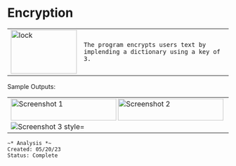 # Encryption
<table>
  <tr>
    <td>
<img src="https://github.com/efloresz/Encryption/assets/110843762/94ccd057-9b7f-4156-b2b0-eff64bb2f7d3" alt="lock" style="width: 150px; height: 100px;"> 
      </td>
    <td>   
      
    The program encrypts users text by implending a dictionary using a key of 3.
  </tr>
</table

# Sample Outputs:
  <table>
  <tr>
    <td>
    <img src="https://github.com/efloresz/Encryption/assets/110843762/d0a91d57-cce5-4685-927e-39660c96fe02" alt="Screenshot 1" style="width: 240px; height: 50px;">
         <img src="https://github.com/efloresz/Encryption/assets/110843762/82668fcd-e831-42f9-8a2e-6cf1410414d4" alt="Screenshot 2" style="width: 240px; height: 50px;">
          <img src="https://github.com/efloresz/Encryption/assets/110843762/43143dff-bf1b-4161-b857-e31d62d2a119" alt="Screenshot 3 style="width: 200px; height: 50px;">
  </tr>
</table>
  
  
```
~* Analysis *~
Created: 05/20/23
Status: Complete 
